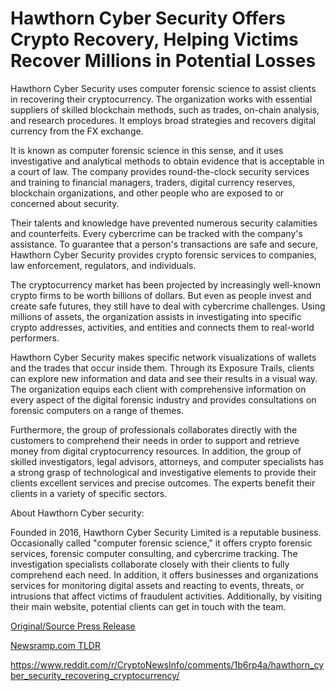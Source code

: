 # Hawthorn Cyber Security Offers Crypto Recovery, Helping Victims Recover Millions in Potential Losses

Hawthorn Cyber Security uses computer forensic science to assist clients in recovering their cryptocurrency. The organization works with essential suppliers of skilled blockchain methods, such as trades, on-chain analysis, and research procedures. It employs broad strategies and recovers digital currency from the FX exchange.

It is known as computer forensic science in this sense, and it uses investigative and analytical methods to obtain evidence that is acceptable in a court of law. The company provides round-the-clock security services and training to financial managers, traders, digital currency reserves, blockchain organizations, and other people who are exposed to or concerned about security.

Their talents and knowledge have prevented numerous security calamities and counterfeits. Every cybercrime can be tracked with the company's assistance. To guarantee that a person's transactions are safe and secure, Hawthorn Cyber Security provides crypto forensic services to companies, law enforcement, regulators, and individuals.

The cryptocurrency market has been projected by increasingly well-known crypto firms to be worth billions of dollars. But even as people invest and create safe futures, they still have to deal with cybercrime challenges. Using millions of assets, the organization assists in investigating into specific crypto addresses, activities, and entities and connects them to real-world performers.

Hawthorn Cyber Security makes specific network visualizations of wallets and the trades that occur inside them. Through its Exposure Trails, clients can explore new information and data and see their results in a visual way. The organization equips each client with comprehensive information on every aspect of the digital forensic industry and provides consultations on forensic computers on a range of themes.

Furthermore, the group of professionals collaborates directly with the customers to comprehend their needs in order to support and retrieve money from digital cryptocurrency resources. In addition, the group of skilled investigators, legal advisors, attorneys, and computer specialists has a strong grasp of technological and investigative elements to provide their clients excellent services and precise outcomes. The experts benefit their clients in a variety of specific sectors.

About Hawthorn Cyber security:

Founded in 2016, Hawthorn Cyber Security Limited is a reputable business. Occasionally called "computer forensic science," it offers crypto forensic services, forensic computer consulting, and cybercrime tracking. The investigation specialists collaborate closely with their clients to fully comprehend each need. In addition, it offers businesses and organizations services for monitoring digital assets and reacting to events, threats, or intrusions that affect victims of fraudulent activities. Additionally, by visiting their main website, potential clients can get in touch with the team. 

[Original/Source Press Release](https://blockchainwire.io/press-release/hawthorn-cyber-security-offers-crypto-recovery-helping-victims-recover-millions-in-potential-losses)
                    

[Newsramp.com TLDR](None) 

https://www.reddit.com/r/CryptoNewsInfo/comments/1b6rp4a/hawthorn_cyber_security_recovering_cryptocurrency/